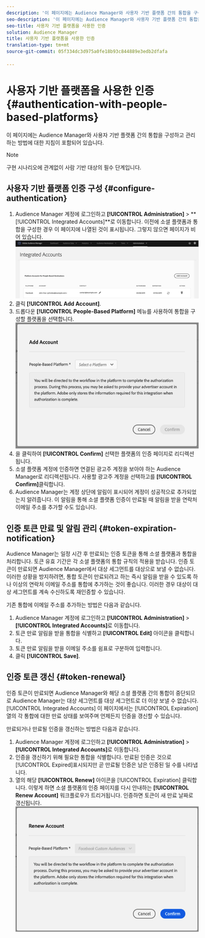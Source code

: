 ```yaml
---
description: '이 페이지에는 Audience Manager와 사용자 기반 플랫폼 간의 통합을 구성하고 관리하는 방법에 대한 지침이 포함되어 있습니다. '
seo-description: '이 페이지에는 Audience Manager와 사용자 기반 플랫폼 간의 통합을 구성하고 관리하는 방법에 대한 지침이 포함되어 있습니다. '
seo-title: 사용자 기반 플랫폼을 사용한 인증
solution: Audience Manager
title: 사용자 기반 플랫폼을 사용한 인증
translation-type: tm+mt
source-git-commit: 05f334dc3d975a0fe18b93c844889e3edb2dfafa

---
```



# 사용자 기반 플랫폼을 사용한 인증 {#authentication-with-people-based-platforms}

이 페이지에는 Audience Manager와 사용자 기반 플랫폼 간의 통합을 구성하고 관리하는 방법에 대한 지침이 포함되어 있습니다.

>[!NOTE]
>구현 시나리오에 관계없이 사람 기반 대상의 필수 단계입니다.

## 사용자 기반 플랫폼 인증 구성 {#configure-authentication}

1. Audience Manager 계정에 로그인하고 **[!UICONTROL Administration]** &gt; **[!UICONTROL Integrated Accounts]**로 이동합니다. 이전에 소셜 플랫폼과 통합을 구성한 경우 이 페이지에 나열된 것이 표시됩니다. 그렇지 않으면 페이지가 비어 있습니다.
   ![people-based-integration](assets/pbd-config.png)
1. 클릭 **[!UICONTROL Add Account]**.
1. 드롭다운 **[!UICONTROL People-Based Platform]** 메뉴를 사용하여 통합을 구성할 플랫폼을 선택합니다.
   ![People-based-platform](assets/pbd-add.png)
1. 을 클릭하여 **[!UICONTROL Confirm]** 선택한 플랫폼의 인증 페이지로 리디렉션됩니다.
1. 소셜 플랫폼 계정에 인증하면 연결된 광고주 계정을 보아야 하는 Audience Manager로 리디렉션됩니다. 사용할 광고주 계정을 선택하고를 **[!UICONTROL Confirm]**&#x200B;클릭합니다.
1. Audience Manager는 계정 상단에 알림이 표시되어 계정이 성공적으로 추가되었는지 알려줍니다. 이 알림을 통해 소셜 플랫폼 인증이 만료될 때 알림을 받을 연락처 이메일 주소를 추가할 수도 있습니다.

## 인증 토큰 만료 및 알림 관리 {#token-expiration-notification}

Audience Manager는 일정 시간 후 만료되는 인증 토큰을 통해 소셜 플랫폼과 통합을 처리합니다. 토큰 유효 기간은 각 소셜 플랫폼의 통합 규칙의 적용을 받습니다. 인증 토큰이 만료되면 Audience Manager에서 대상 세그먼트를 대상으로 보낼 수 없습니다. 이러한 상황을 방지하려면, 통합 토큰이 만료되려고 하는 즉시 알림을 받을 수 있도록 하나 이상의 연락처 이메일 주소를 통합에 추가하는 것이 좋습니다. 이러한 경우 대상이 대상 세그먼트를 계속 수신하도록 재인증할 수 있습니다.

기존 통합에 이메일 주소를 추가하는 방법은 다음과 같습니다.

1. Audience Manager 계정에 로그인하고 **[!UICONTROL Administration]** &gt; **[!UICONTROL Integrated Accounts]**&#x200B;로 이동합니다.
1. 토큰 만료 알림을 받을 통합을 식별하고 **[!UICONTROL Edit]** 아이콘을 클릭합니다.
1. 토큰 만료 알림을 받을 이메일 주소를 쉼표로 구분하여 입력합니다.
1. 클릭 **[!UICONTROL Save]**.

## 인증 토큰 갱신 {#token-renewal}

인증 토큰이 만료되면 Audience Manager와 해당 소셜 플랫폼 간의 통합이 중단되므로 Audience Manager는 대상 세그먼트를 대상 세그먼트로 더 이상 보낼 수 없습니다. [!UICONTROL Integrated Accounts] 이 페이지에서는 [!UICONTROL Expiration] 열의 각 통합에 대한 만료 상태를 보여주며 언제든지 인증을 갱신할 수 있습니다.

만료되거나 만료될 인증을 갱신하는 방법은 다음과 같습니다.
1. Audience Manager 계정에 로그인하고 **[!UICONTROL Administration]** &gt; **[!UICONTROL Integrated Accounts]**&#x200B;로 이동합니다.
1. 인증을 갱신하기 위해 필요한 통합을 식별합니다. 만료된 인증은 것으로 [!UICONTROL Expired]표시되지만 곧 만료될 인증은 남은 인증된 일 수를 나타냅니다.
1. 열의 해당 **[!UICONTROL Renew]** 아이콘을 [!UICONTROL Expiration] 클릭합니다. 이렇게 하면 소셜 플랫폼의 인증 페이지를 다시 안내하는 **[!UICONTROL Renew Account]** 워크플로우가 트리거됩니다. 인증하면 토큰이 새 만료 날짜로 갱신됩니다.
   ![PBD-Renew](assets/pbd-renew.png)
